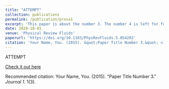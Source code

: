 ```yaml
---
title: "ATTEMPT"
collection: publications
permalink: /publication/prova1
excerpt: 'This paper is about the number 3. The number 4 is left for future work.'
date: 2020-10-01
venue: 'Physical Review Fluids'
paperurl: 'https://doi.org/10.1103/PhysRevFluids.5.054202'
citation: 'Your Name, You. (2015). &quot;Paper Title Number 3.&quot; <i>Journal 1</i>. 1(3).'
---
```

ATTEMPT

[Check it out here](http://Alessandro-Bongarzone.github.io/files/PRF_Feedback-free-microfluidic-oscillator-with-impinging-jets.pdf)

Recommended citation: Your Name, You. (2015). "Paper Title Number 3." <i>Journal 1</i>. 1(3).
